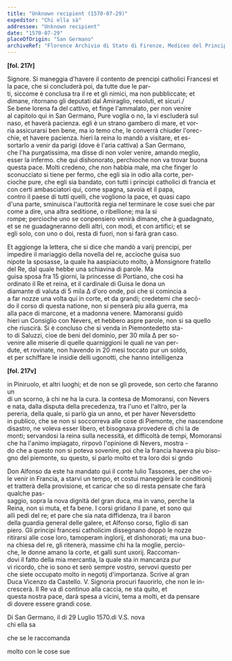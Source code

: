```yaml
---
title: "Unknown recipient (1570-07-29)"
expeditor: "Chi ella sà"
addressee: "Unknown recipient"
date: "1570-07-29"
placeOfOrigin: "San Germano"
archiveRef: "Florence Archivio di Stato di Firenze, Mediceo del Principato, 551, fols. -"
---
```



**[fol. 217r]**

  
Signore. Si maneggia d'havere il contento de prencipi catholici Francesi et la pace, che si concluderà poi, da tutte due le par-  
ti, siccome è conclusa tra il re et gli nimici, ma non pubbliccate; et   
dimane, ritornano gli deputati dal Amiraglio, resoluti, et sicuri./   
Se bene lorena fa del cattivo, et finge l'ammalato, per non venire   
al capitolo qui in San Germano, Pure voglia o no, la vi escluderà sul   
naso, et haverà pacienza. egli è un strano gambero di mare, et vor-  
ria assicurarsi ben bene, ma io temo che, le converrà  chiuder l'orec-  
chie, et havere pacienza. hieri la reina lo mandò a visitare, et es-  
sortarlo a venir da parigi (dove è l'aria cattiva) a San Germano,   
che l'ha purgatissima, ma disse di non voler venire, amando meglio,   
esser la infermo. che qui dishonorato, perchioche non va trovar buona   
questa pace. Molti credeno, che non habbia male, ma che finger lo   
<span class="unclear">sconucciato</span> si tiene per fermo, che egli sia in odio alla corte, per-  
cioche pure, che egli sia bandato, con tutti i principi catholici di francia et con certi ambasciatori qui, come spagna, savoia et il papa,   
contro il paese di tutti quelli, che vogliono la pace, et quasi <span class="unclear">capo</span>  
d'una parte, sminuisca l'auttorità regia nel terminare le cose <span class="unclear">suei</span> che par come a dire, una altra seditione, o ribellione; ma la si   
rompe; percioche uno <span class="unclear">se conpensiero</span> venirà dimane, che à guadagnato,   
et se ne guadagneranno  delli altri, con modi, et con artifici; et se   
egli solo, con uno o doi, resta di fuori, non si farà gran caso.

  
Et aggionge la lettera, che si dice che mandò a varij prencipi, per   
impedire il mariaggio della novella del re, accioche guisa suo   
nipote la sposasse, la quale ha aaspiaciuto molto, à Monsignore fratello   
del Re, dal quale hebbe una schiavina di parole. Ma   
guisa sposa fra 15 giorni, la princesse di Portiano, che cosi ha   
ordinato il Re et reina, et il cardinale di Guisa le dona un   
diamante di valuta di 5 mila Δ d'oro onde, poi che si comincia a   
a far nozze una volta qui in corte, et da grandi; credetemi che secō-  
do il corso di questa natione, non si penserà piu alla guerra, ma   
alla pace di <span class="unclear">marcone</span>, et a madonna venere. Mamoransi guidò   
hieri un Consiglio con Nevers, et hebbero aspre parole, non si <span class="unclear">sa</span> quello   
che riuscirà. Si è concluso che si venda in Piemonte<span class="unclear">detto</span> sta-  
to di Saluzzi, cioe de beni del dominio, per 30 mila Δ per so-  
venire alle miserie di quelle quarniggioni le quali ne van per-  
dute, et rovinate, non havendo in 20 mesi toccato pur un soldo,   
et per schiffare le insidie delli ugonotti, che hanno  intelligenza


**[fol. 217v]**

  
in Piniruolo, et altri luoghi; et de non se gli provede, son certo che faranno un   
di un scorno, à chi ne ha la cura. la <span class="unclear">contesa</span> de Momoransi, con Nevers  
e nata, dalla disputa della precedenza, tra l'uno et l'altro, per la   
<span class="unclear">pereria</span>, della quale, si parlò gia un anno, et per haver Nevers<span class="unclear">detto</span>  
in publico, che se non si soccorreva alle cose di Piemonte, che <span class="unclear">nascendone</span>  
disastro, ne voleva esser libero, et bisognava provedere <span class="unclear">di chi</span> la de   
monti; <span class="unclear">servandosi</span> la reina sulla necessità, et difficoltà de tempi, Momoransi che ha l'animo impiagato, rirpovò l'opinione di Nevers, mostra -  
do che a questo non si poteva sovenire, poi che la francia haveva piu biso-  
gno del piemonte, su questo, si parlo molto et tra loro doi si <span class="unclear">gndo</span>

  
Don Alfonso da este ha mandato qui il conte Iulio <span class="unclear">Tassones</span>, per che vo-  
le venir in Francia, a starvi un tempo, et costui maneggierà le conditionij   
et tratterà della provisione, et caricar che so di resta pensate che farà qualche pas-  
saggio, sopra la nova dignità del gran duca, ma in vano, perche la   
Reina, non si muta, et fa bene. I corsi gridano il pane, et sono qui   
alli pedi del re; et pare che sia nata diffidenza, tra il baron   
della guardia general delle galere, et Alfonso corso, figlio di san   
piero. Gli principi francesi catholicim <span class="unclear">dissegnano</span> doppò le nozze   
ritirarsi alle cose loro, tamoperam inglorij, et dishonorati; ma una buo-  
na chiesa del re, gli ritenerà, massime chi ha la moglie, percio-  
che, le donne amano la corte, et galli sunt uxorij. Raccoman-  
dovi il fatto della mia mercantia, la quale sta in <span class="unclear">mancanza pur</span>  
vi ricordo, che io sono et serò sempre vostro, <span class="unclear">servovi</span> questo per   
che siete occupato molto in negotij d'importanza. Scrive al gran   
Duca Vicenzo da Castello. V. Signoria procuri fauorirlo, che non  le in-  
crescerà. Il Re va di continuo alla caccia, ne sta quito, et   
questa nostra  pace, darà spesa a vicini, tema a molti, et da pensare   
di dovere essere grandi  cose.

Di San Germano, il di 29 Luglio 1570.<span class="unclear">di</span> V.S. <span class="unclear">nova</span>  
chi ella sa
            
che se le raccomanda
            
molto con le cose sue
        

